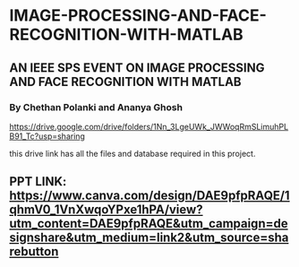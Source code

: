 # IMAGE-PROCESSING-AND-FACE-RECOGNITION-WITH-MATLAB
## AN IEEE SPS EVENT ON IMAGE PROCESSING AND FACE RECOGNITION WITH MATLAB
### By Chethan Polanki and Ananya Ghosh

https://drive.google.com/drive/folders/1Nn_3LgeUWk_JWWoqRmSLimuhPLB91_Tc?usp=sharing

this drive link has all the files and database required in this project.

## PPT LINK: https://www.canva.com/design/DAE9pfpRAQE/1qhmV0_1VnXwqoYPxe1hPA/view?utm_content=DAE9pfpRAQE&utm_campaign=designshare&utm_medium=link2&utm_source=sharebutton
